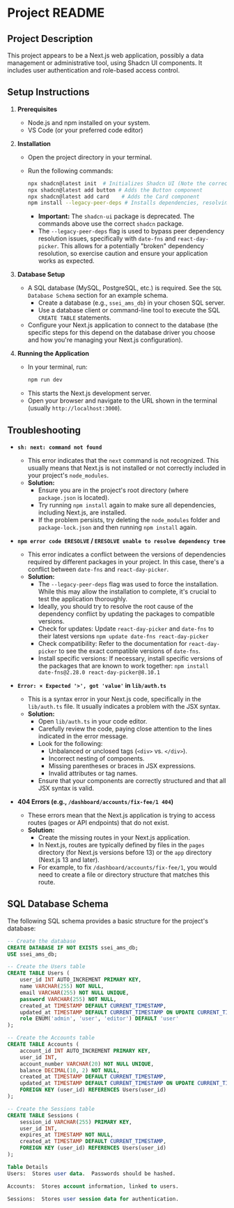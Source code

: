 # Project README

## Project Description

This project appears to be a Next.js web application, possibly a data management or administrative tool, using Shadcn UI components.  It includes user authentication and role-based access control.

## Setup Instructions

1.  **Prerequisites**
    * Node.js and npm installed on your system.
    * VS Code (or your preferred code editor)

2.  **Installation**
    * Open the project directory in your terminal.
    * Run the following commands:

        ```bash
        npx shadcn@latest init  # Initializes Shadcn UI (Note the corrected command)
        npx shadcn@latest add button # Adds the Button component
        npx shadcn@latest add card    # Adds the Card component
        npm install --legacy-peer-deps # Installs dependencies, resolving potential conflicts
        ```
        * **Important:** The `shadcn-ui` package is deprecated.  The commands above use the correct `shadcn` package.
        * The `--legacy-peer-deps` flag is used to bypass peer dependency resolution issues, specifically with `date-fns` and `react-day-picker`.  This allows for a potentially "broken" dependency resolution, so exercise caution and ensure your application works as expected.

3.  **Database Setup**
    * A SQL database (MySQL, PostgreSQL, etc.) is required.  See the `SQL Database Schema` section for an example schema.
        * Create a database (e.g., `ssei_ams_db`) in your chosen SQL server.
        * Use a database client or command-line tool to execute the SQL `CREATE TABLE` statements.
    * Configure your Next.js application to connect to the database (the specific steps for this depend on the database driver you choose and how you're managing your Next.js configuration).

4.  **Running the Application**
    * In your terminal, run:
        ```bash
        npm run dev
        ```
    * This starts the Next.js development server.
    * Open your browser and navigate to the URL shown in the terminal (usually `http://localhost:3000`).

## Troubleshooting

* **`sh: next: command not found`**
    * This error indicates that the `next` command is not recognized.  This usually means that Next.js is not installed or not correctly included in your project's `node_modules`.
    * **Solution:**
        * Ensure you are in the project's root directory (where `package.json` is located).
        * Try running `npm install` again to make sure all dependencies, including Next.js, are installed.
        * If the problem persists, try deleting the `node_modules` folder and `package-lock.json` and then running `npm install` again.

* **`npm error code ERESOLVE` / `ERESOLVE unable to resolve dependency tree`**
    * This error indicates a conflict between the versions of dependencies required by different packages in your project.  In this case, there's a conflict between `date-fns` and `react-day-picker`.
     * **Solution:**
         * The `--legacy-peer-deps` flag was used to force the installation.  While this may allow the installation to complete, it's crucial to test the application thoroughly.
         * Ideally, you should try to resolve the root cause of the dependency conflict by updating the packages to compatible versions.
         * Check for updates:  Update `react-day-picker` and `date-fns` to their latest versions  `npm update date-fns react-day-picker`
         * Check compatibility:  Refer to the documentation for `react-day-picker` to see the exact compatible versions of `date-fns`.
         * Install specific versions:  If necessary, install specific versions of the packages that are known to work together:  `npm install date-fns@2.28.0 react-day-picker@8.10.1`

* **`Error: × Expected '>', got 'value'` in `lib/auth.ts`**
    * This is a syntax error in your Next.js code, specifically in the `lib/auth.ts` file.  It usually indicates a problem with the JSX syntax.
    * **Solution:**
        * Open `lib/auth.ts` in your code editor.
        * Carefully review the code, paying close attention to the lines indicated in the error message.
        * Look for the following:
            * Unbalanced or unclosed tags (`<div>` vs. `</div>`).
            * Incorrect nesting of components.
            * Missing parentheses or braces in JSX expressions.
            * Invalid attributes or tag names.
        * Ensure that your components are correctly structured and that all JSX syntax is valid.

* **404 Errors (e.g., `/dashboard/accounts/fix-fee/1 404`)**
    * These errors mean that the Next.js application is trying to access routes (pages or API endpoints) that do not exist.
    * **Solution:**
        * Create the missing routes in your Next.js application.
        * In Next.js, routes are typically defined by files in the `pages` directory (for Next.js versions before 13) or the `app` directory (Next.js 13 and later).
        * For example, to fix `/dashboard/accounts/fix-fee/1`, you would need to create a file or directory structure that matches this route.

## SQL Database Schema

The following SQL schema provides a basic structure for the project's database:

```sql
-- Create the database
CREATE DATABASE IF NOT EXISTS ssei_ams_db;
USE ssei_ams_db;

-- Create the Users table
CREATE TABLE Users (
    user_id INT AUTO_INCREMENT PRIMARY KEY,
    name VARCHAR(255) NOT NULL,
    email VARCHAR(255) NOT NULL UNIQUE,
    password VARCHAR(255) NOT NULL,
    created_at TIMESTAMP DEFAULT CURRENT_TIMESTAMP,
    updated_at TIMESTAMP DEFAULT CURRENT_TIMESTAMP ON UPDATE CURRENT_TIMESTAMP,
    role ENUM('admin', 'user', 'editor') DEFAULT 'user'
);

-- Create the Accounts table
CREATE TABLE Accounts (
    account_id INT AUTO_INCREMENT PRIMARY KEY,
    user_id INT,
    account_number VARCHAR(20) NOT NULL UNIQUE,
    balance DECIMAL(10, 2) NOT NULL,
    created_at TIMESTAMP DEFAULT CURRENT_TIMESTAMP,
    updated_at TIMESTAMP DEFAULT CURRENT_TIMESTAMP ON UPDATE CURRENT_TIMESTAMP,
    FOREIGN KEY (user_id) REFERENCES Users(user_id)
);

-- Create the Sessions table
CREATE TABLE Sessions (
    session_id VARCHAR(255) PRIMARY KEY,
    user_id INT,
    expires_at TIMESTAMP NOT NULL,
    created_at TIMESTAMP DEFAULT CURRENT_TIMESTAMP,
    FOREIGN KEY (user_id) REFERENCES Users(user_id)
);

Table Details
Users:  Stores user data.  Passwords should be hashed.

Accounts:  Stores account information, linked to users.

Sessions:  Stores user session data for authentication.
